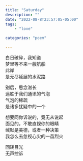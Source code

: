 ```yaml
---
title: "Saturday"
description: ""
date: "2022-08-8T23:57:05-05:00"
tags: 
    - "love"

categories: "poem"

---
```

白日破碎，我知道\
梦里等不来一艘航船\
此岸\
是无尽延展的水泥路

别后，思念滋长\
远胜于我们通讯的气泡\
气泡的稀疏\
是诸多犹疑中的一个

想要同你诉说的，竟无从说起\
面见的，不敢直视你的眼睛\
缄默是美德，或者一种决策\
我怎么去忽视心尖的一苗烈火

回转目光\
无声控诉
